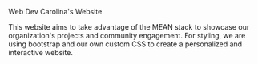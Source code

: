 Web Dev Carolina's Website

This website aims to take advantage of the MEAN stack to showcase our organization's projects and community engagement. For styling, we are using bootstrap and our own custom CSS to create a personalized and interactive website.
